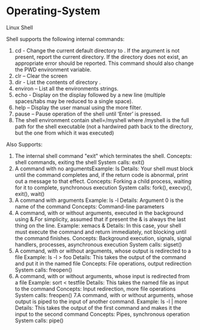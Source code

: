 # Operating-System
Linux Shell

Shell supports the following internal commands: 
1. cd <directory> - Change the current default directory to <directory>. If the <directory> argument is not present, report the current directory. If the directory does not exist, an appropriate error should be reported. This command should also change the PWD
environment variable. 
2. clr – Clear the screen 
3. dir <directory> - List the contents of directory <directory>. 
4. environ – List all the environments strings. 
5. echo <comment> - Display <comment> on the display followed by a new line
(multiple spaces/tabs may be reduced to a single space). 
6. help – Display the user manual using the more filter. 
7. pause – Pause operation of the shell until ‘Enter’ is pressed. 
8. The shell environment contain shell=<pathname>/myshell where <pathname>/myshell is the full path for the shell executable (not a hardwired path back to the directory, but the one from which it was executed)

Also Supports:
1. The internal shell command "exit" which terminates the shell. 
  Concepts: shell commands, exiting the shell 
  System calls: exit() 
2. A command with no argumentsExample: ls 
  Details: Your shell must block until the command completes and, if the return code is abnormal, print out a message to that effect. 
  Concepts: Forking a child process, waiting for it to complete, synchronous execution 
  System calls: fork(), execvp(), exit(), wait() 
3. A command with arguments
  Example: ls -l 
  Details: Argument 0 is the name of the command 
  Concepts: Command-line parameters
4. A command, with or without arguments, executed in the background using &.For simplicity, assumed that if present the & is always 
  the last thing on the line.
  Example: xemacs & 
  Details: In this case, your shell must execute the command and return immediately, not blocking until the command finishes. 
  Concepts: Background execution, signals, signal handlers, processes, asynchronous execution 
  System calls: sigset() 
5. A command, with or without arguments, whose output is redirected to a file
  Example: ls -l > foo 
  Details: This takes the output of the command and put it in the named file 
  Concepts: File operations, output redirection 
  System calls: freopen()
6. A command, with or without arguments, whose input is redirected from a file
  Example: sort < testfile 
  Details: This takes the named file as input to the command 
  Concepts: Input redirection, more file operations 
  System calls: freopen() 
7.A command, with or without arguments, whose output is piped to the input of another command.
  Example: ls -l | more 
  Details: This takes the output of the first command and makes it the input to the second command 
  Concepts: Pipes, synchronous operation 
  System calls: pipe()
